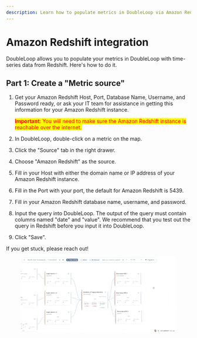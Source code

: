 ```yaml
---
description: Learn how to populate metrics in DoubleLoop via Amazon Redshift.
---
```


# Amazon Redshift integration

DoubleLoop allows you to populate your metrics in DoubleLoop with time-series data from Redshift. Here's how to do it.

## Part 1: **Create a "Metric source"**

1.  Get your Amazon Redshift Host, Port, Database Name, Username, and Password ready, or ask your IT team for assistance in getting this information for your Amazon Redshift instance.

    <mark style="color:red;">**Important**</mark><mark style="color:red;">: You will need to make sure the Amazon Redshift instance is reachable over the internet.</mark>
2. In DoubleLoop, double-click on a metric on the map.
3. Click the "Source" tab in the right drawer.
4. Choose "Amazon Redshift" as the source.
5. Fill in your Host with either the domain name or IP address of your Amazon Redshift instance.
6. Fill in the Port with your port, the default for Amazon Redshift is 5439.
7. Fill in your Amazon Redshift database name, username, and password.
8. Input the query into DoubleLoop. The output of the query must contain columns named "date" and "value". We recommend that you test out the query in Redshift before you input it into DoubleLoop.
9. Click "Save".

If you get stuck, please reach out!

<figure><img src="../.gitbook/assets/image (2).png" alt=""><figcaption></figcaption></figure>
